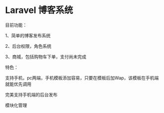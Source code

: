 # Laravel 博客系统
目前功能：

1、简单的博客发布系统

2、后台权限，角色系统

3、商城，包括购物车下单，支付尚未完成

特色：

支持手机，pc两端，手机模板添加容易，只要在模板后加Wap，该模板在手机端就能优先调用

完美支持手机端的后台发布

模块化管理
